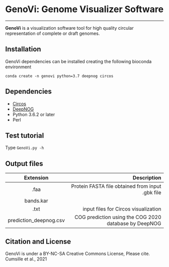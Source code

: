 # GenoVi: Genome Visualizer Software
------
**GenoVi** is a visualization software tool for high quality circular representation of complete or draft genomes.
  
## Installation

GenoVi dependencies can be installed creating the following bioconda environment

```
conda create -n genovi python=3.7 deepnog circos 
```


 
## Dependencies
* [Circos](http://www.circos.ca/software/ "Circos")
* [DeepNOG](https://github.com/univieCUBE/deepnog "DeepNOG")
* Python 3.6.2 or later
* Perl

## Test tutorial

Type `GenoVi.py -h`

## Output files 
| Extension| Description|
| :-------------: |-------------:|
| .faa     |Protein FASTA file obtained from input .gbk file|
| bands.kar      | |
| .txt | input files for Circos visualization|
| prediction_deepnog.csv | COG prediction using the COG 2020 database by DeepNOG|


## Citation and License

GenoVi is under a BY-NC-SA Creative Commons License, Please cite.
Cumsille et al., 2021 
